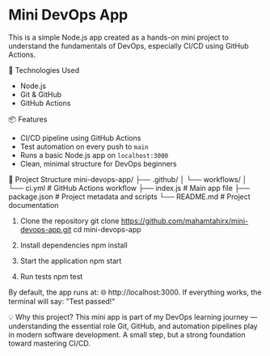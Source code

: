 ﻿# Mini DevOps App
This is a simple Node.js app created as a hands-on mini project to understand the fundamentals of DevOps, especially CI/CD using GitHub Actions.

🔧 Technologies Used
- Node.js
- Git & GitHub
- GitHub Actions

 📦 Features
- CI/CD pipeline using GitHub Actions
- Test automation on every push to `main`
- Runs a basic Node.js app on `localhost:3000`
- Clean, minimal structure for DevOps beginners

 📁 Project Structure
mini-devops-app/
├── .github/
│ └── workflows/
│ └── ci.yml # GitHub Actions workflow
├── index.js # Main app file
├── package.json # Project metadata and scripts
└── README.md # Project documentation

1. Clone the repository
git clone https://github.com/mahamtahirx/mini-devops-app.git
cd mini-devops-app

2. Install dependencies
npm install

3. Start the application
npm start

4. Run tests
npm test

By default, the app runs at:
🌐 http://localhost:3000. 
If everything works, the terminal will say:
"Test passed!"

💡 Why this project?
This mini app is part of my DevOps learning journey — understanding the essential role Git, GitHub, and automation pipelines play in modern software development. A small step, but a strong foundation toward mastering CI/CD.





